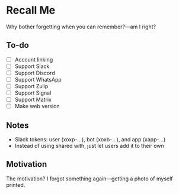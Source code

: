 # Recall Me

Why bother forgetting when you can remember?—am I right?

## To-do

- [ ] Account linking
- [ ] Support Slack
- [ ] Support Discord
- [ ] Support WhatsApp
- [ ] Support Zulip
- [ ] Support Signal
- [ ] Support Matrix
- [ ] Make web version

## Notes

- Slack tokens: user (xoxp-...), bot (xoxb-...), and app (xapp-...)
- Instead of using shared with, just let users add it to their own

## Motivation

The motivation? I forgot something again—getting a photo of myself printed.
